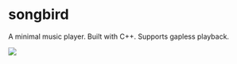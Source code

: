 # songbird
A minimal music player. Built with C++. Supports gapless playback.

![](https://imgur.com/WNwvnlM.png)

